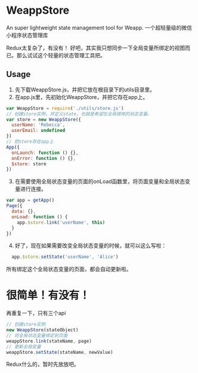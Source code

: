 # WeappStore
An super lightweight state management tool for Weapp. 一个超轻量级的微信小程序状态管理库

Redux太复杂了，有没有！
好吧，其实我只想同步一下全局变量所绑定的视图而已。那么试试这个轻量的状态管理工具把。

## Usage
1. 先下载WeappStore.js，并把它放在根目录下的utils目录里。
2. 在app.js里，先初始化WeappStore，并把它存在app上。
```javascript
var WeappStore = require('./utils/store.js')
// 创建store实例，并定义state，也就是希望在全局使用的状态变量。
var store = new WeappStore({
  userName: 'Rebecca',
  userEmail: undefined
})
// 把store存在app上
App({
  onLaunch: function () {},
  onError: function () {},
  $store: store
})
```
3. 在需要使用全局状态变量的页面的onLoad函数里，将页面变量和全局状态变量进行连接。
```javascript
var app = getApp()
Page({
  data: {},
  onLoad: function () {
    app.$store.link('userName', this)
  }
})
```
4. 好了，现在如果需要改变全局状态变量的时候，就可以这么写啦：
```javascript
  app.$store.setState('userName', 'Alice')
```
所有绑定这个全局状态变量的页面，都会自动更新啦。

# 很简单！有没有！
再重复一下，只有三个api
```javascript
// 创建store实例
new WeappStore(stateObject)
// 将全局状态变量绑定到页面
weappStore.link(stateName, page)
// 更新全局变量
weappStore.setState(stateName, newValue)
```
Redux什么的，暂时先放放吧。
